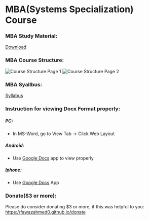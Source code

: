 # MBA(Systems Specialization) Course

### MBA Study Material:
[Download](https://github.com/fawazahmed0/mba-course/releases/latest/download/mba-course.zip)



### MBA Course Structure:

![Course Structure Page 1](https://github.com/fawazahmed0/mba-course/raw/main/Course%20Structure_Page_1.jpg)
![Course Structure Page 2](https://github.com/fawazahmed0/mba-course/raw/main/Course%20Structure_Page_2.jpg)


### MBA Syallbus:
[Syllabus](https://github.com/fawazahmed0/mba-course/raw/main/Course%20Structure%20%26%20Syllabus.pdf)

### Instruction for viewing Docx Format properly:

##### PC:
- In MS-Word, go to View Tab -> Click Web Layout
##### Android:
- Use [Google Docs](https://play.google.com/store/apps/details?id=com.google.android.apps.docs.editors.docs&hl=en_IN&gl=US) app to view properly
##### Iphone:
- Use [Google Docs](https://apps.apple.com/us/app/google-docs-sync-edit-share/id842842640) App


### Donate($3 or more):
Please do consider donating $3 or more, if this was helpful to you:<br>
https://fawazahmed0.github.io/donate

